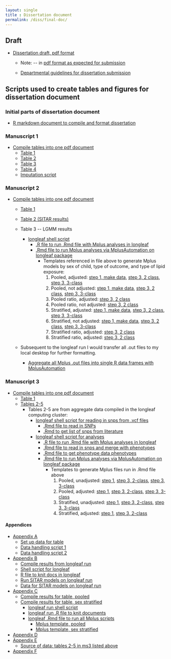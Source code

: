 ```yaml
---
layout: single
title : Dissertation document
permalink: /diss/final-doc/
---
```


## Draft 

* [Dissertation draft, pdf format](../../unc-dissertation-markdown-p2/dissertation.pdf)

    * Note: -- in [pdf format as expected for submission](https://gradschool.unc.edu/academics/thesis-diss/guide/submission.html)
    
    * [Departmental guidelines for dissertation submission](https://sph.unc.edu/files/2017/09/Acad_Policies_Fall_2017.pdf)

## Scripts used to create tables and figures for dissertation document

### Initial parts of dissertation document

* [R markdown document to compile and format dissertation](../../unc-dissertation-markdown-public/dissertation.Rmd)

### Manuscript 1
    
* [Compile tables into one pdf document](../../unc-dissertation-markdown-public/includes/scripts/paper1/sitar-rev5/tables-ms.Rmd)  
   * [Table 1](../../unc-dissertation-markdown-public/includes/scripts/paper1/sitar-rev5/table1-rev-ms.Rmd)  
   * [Table 2](../../unc-dissertation-markdown-public/includes/scripts/paper1/sitar-rev5/table2-mice.Rmd)
   * [Table 3](../../unc-dissertation-markdown-public/includes/scripts/paper1/sitar-rev5/table2-mice-ht.Rmd)   
   * [Table 4](../../unc-dissertation-markdown-public/includes/scripts/paper1/sitar-rev5/table2-mice-wfl.Rmd)  
   * [Imputation script](../../unc-dissertation-markdown-public/includes/scripts/paper1/sitar-rev5/table3-data-handle-weight-impute-rev.Rmd)
   



### Manuscript 2

* [Compile tables into one pdf document](../../unc-dissertation-markdown-public/includes/scripts/paper2/bch-read-all-bf-pdfversion.Rmd)  
   * [Table 1](../../unc-dissertation-markdown-public/includes/scripts/paper2/table1.Rmd)  
   * [Table 2 (SITAR results)](../../unc-dissertation-markdown-public/includes/scripts/paper2/initial-m2-impute2.Rmd)  
   * Table 3 -- LGMM results  
       * [longleaf shell script](../../unc-dissertation-markdown-public/includes/scripts/paper2/longleaf/compile-mplus/run-files-data.sh.txt)  
         * [.R file to run .Rmd file with Mplus analyses in longleaf](../../unc-dissertation-markdown-public/includes/scripts/paper2/longleaf/compile-mplus/run-mplus-prep.R)  
         * [.Rmd file to run Mplus analyses via MplusAutomation on longleaf package](../../unc-dissertation-markdown-public/includes/scripts/paper2/longleaf/compile-mplus/m2-data-scripts-bf.Rmd)  
             * Templates referenced in file above to generate Mplus models by sex of child, type of outcome, and type of lipid exposure: 
                 1. Pooled, adjusted: [step 1, make data](../../unc-dissertation-markdown-public/includes/scripts/paper2/longleaf/compile-mplus/mplus-templates-bf/template_mplus2-step1-pooled-univ.txt), [step 3, 2 class](../../unc-dissertation-markdown-public/includes/scripts/paper2/longleaf/compile-mplus/mplus-templates-bf/template_mplus2-step3-2-class-pooled-univ.txt), [step 3, 3-class](../../unc-dissertation-markdown-public/includes/scripts/paper2/longleaf/compile-mplus/mplus-templates-bf/template_mplus2-step3-3-class-pooled-univ.txt)  
                 2. Pooled, not adjusted: [step 1, make data](../../unc-dissertation-markdown-public/includes/scripts/paper2/longleaf/compile-mplus/mplus-templates-bf/template_mplus2-step1-pooled-noad.txt), [step 3, 2 class](../../unc-dissertation-markdown-public/includes/scripts/paper2/longleaf/compile-mplus/mplus-templates-bf/template_mplus2-step3-2-class-pooled-noadj.txt), [step 3, 3-class](../../unc-dissertation-markdown-public/includes/scripts/paper2/longleaf/compile-mplus/mplus-templates-bf/template_mplus2-step3-3-class-pooled-noadj.txt)  
                 3. Pooled ratio, adjusted: [step 3, 2 class](../../unc-dissertation-markdown-public/includes/scripts/paper2/longleaf/compile-mplus/mplus-templates-bf/template_mplus2-step3-2-class-pooled-ratio.txt)
                 4. Pooled ratio, not adjusted: [step 3, 2 class](../../unc-dissertation-markdown-public/includes/scripts/paper2/longleaf/compile-mplus/mplus-templates-bf/template_mplus2-step3-2-class-pooled-ratio-noadjust.txt)
                 5. Stratified, adjusted:  [step 1, make data](../../unc-dissertation-markdown-public/includes/scripts/paper2/longleaf/compile-mplus/mplus-templates-bf/template_mplus2-step1-strat-univ.txt), [step 3, 2 class](../../unc-dissertation-markdown-public/includes/scripts/paper2/longleaf/compile-mplus/mplus-templates-bf/template_mplus2-step3-2-class-strat-univ.txt), [step 3, 3-class](../../unc-dissertation-markdown-public/includes/scripts/paper2/longleaf/compile-mplus/mplus-templates-bf/template_mplus2-step3-3-class-strat-univ.txt)  
                 6. Stratified, not adjusted:  [step 1, make data](../../unc-dissertation-markdown-public/includes/scripts/paper2/longleaf/compile-mplus/mplus-templates-bf/template_mplus2-step1-strat-univ-noadj.txt), [step 3, 2 class](../../unc-dissertation-markdown-public/includes/scripts/paper2/longleaf/compile-mplus/mplus-templates-bf/template_mplus2-step3-2-class-strat-univ-noadj.txt), [step 3, 3-class](../../unc-dissertation-markdown-public/includes/scripts/paper2/longleaf/compile-mplus/mplus-templates-bf/template_mplus2-step3-3-class-strat-univ-noadj.txt)                   
                 7. Stratified ratio, adjusted:  [step 3, 2 class](../../unc-dissertation-markdown-public/includes/scripts/paper2/longleaf/compile-mplus/mplus-templates-bf/template_mplus2-step3-2-class-strat-ratio.txt)
                 8. Stratified ratio, adjusted:  [step 3, 2 class](../../unc-dissertation-markdown-public/includes/scripts/paper2/longleaf/compile-mplus/mplus-templates-bf/template_mplus2-step3-2-class-strat-ratio-noadjust.txt)  
                 
    * Subsequent to the longleaf run I would transfer all .out files to my local desktop for further formatting.  
        * [Aggregate all Mplus .out files into single R data frames with MplusAutomation](../../unc-dissertation-markdown-public/includes/scripts/paper2/bch-read-all-bf-pdfversion.Rmd)  
   
   
### Manuscript 3

* [Compile tables into one pdf document](../../unc-dissertation-markdown-public/includes/scripts/paper3/ms3-read-all-pdfversion.Rmd)  
    * [Table 1](../../unc-dissertation-markdown-public/includes/scripts/paper3/table1.Rmd)  
    * [Tables 2-5](../../unc-dissertation-markdown-public/includes/scripts/paper3/ms3-read-all-pdfversion.Rmd)  
        * Tables 2-5 are from aggregate data compiled in the longleaf computing cluster:
            * [longleaf shell script for reading in snps from .vcf files](../../unc-dissertation-markdown-public/includes/scripts/paper3/longleaf/run-files.sh.txt)  
                * [.Rmd file to read in SNPs](../../unc-dissertation-markdown-public/includes/scripts/paper3/longleaf/read-vcf-snps.Rmd) 
                * [.Rmd to get list of snps from literature](../../unc-dissertation-markdown-public/includes/scripts/paper3/longleaf/create-list-snps-for-vcf.R)
            * [longleaf shell script for analyses](../../unc-dissertation-markdown-public/includes/scripts/paper3/longleaf/compile-mplus/run-files-data.sh.txt) 
                * [.R file to run .Rmd file with Mplus analyses in longleaf](../../unc-dissertation-markdown-public/includes/scripts/paper3/longleaf/compile-mplus/run-mplus-prep.R)  
                * [.Rmd file to read in snps and merge with phenotypes](../../unc-dissertation-markdown-public/includes/scripts/paper3/longleaf/compile-mplus/get-snp-data.Rmd)  
                * [.Rmd file to get phenotype data phenotypes](../../unc-dissertation-markdown-public/includes/scripts/paper3/longleaf/compile-mplus/get-phen-data.Rmd)  
                * [.Rmd file to run Mplus analyses via MplusAutomation on longleaf package](../../unc-dissertation-markdown-public/includes/scripts/paper3/longleaf/compile-mplus/m3-data-scripts.Rmd)  
                    * Templates to generate Mplus files run in .Rmd file above
                        1. Pooled, unadjusted: [step 1](../../unc-dissertation-markdown-public/includes/scripts/paper3/longleaf/compile-mplus/mplus-tempates/pooled/template-m3-mplus-univ-distal-step1-pooled.txt), [step 3, 2-class](../../unc-dissertation-markdown-public/includes/scripts/paper3/longleaf/compile-mplus/mplus-tempates/pooled/template-m3-mplus-univ-distal-step3-2class-pooled.txt), [step 3, 3-class](../../unc-dissertation-markdown-public/includes/scripts/paper3/longleaf/compile-mplus/mplus-tempates/pooled/template-m3-mplus-univ-distal-step3-3class-pooled.txt)
                        2. Pooled, adjusted: [step 1](../../unc-dissertation-markdown-public/includes/scripts/paper3/longleaf/compile-mplus/mplus-tempates/pooled-adj/template-m3-mplus-univ-distal-step1-pooled-adj.txt), [step 3, 2-class](../../unc-dissertation-markdown-public/includes/scripts/paper3/longleaf/compile-mplus/mplus-tempates/pooled-adj/template-m3-mplus-univ-distal-step3-2class-pooled-adj.txt), [step 3, 3-class](../../unc-dissertation-markdown-public/includes/scripts/paper3/longleaf/compile-mplus/mplus-tempates/pooled-adj/template-m3-mplus-univ-distal-step3-3class-pooled-adj.txt)
                        3. Stratified, unadjusted: [step 1](../../unc-dissertation-markdown-public/includes/scripts/paper3/longleaf/compile-mplus/mplus-tempates/strat/template-m3-mplus-univ-alt-distal-step1.txt), [step 3, 2-class](../../unc-dissertation-markdown-public/includes/scripts/paper3/longleaf/compile-mplus/mplus-tempates/strat/template-m3-mplus-univ-alt-distal-step3-2class.txt), [step 3, 3-class](../../unc-dissertation-markdown-public/includes/scripts/paper3/longleaf/compile-mplus/mplus-tempates/strat/template-m3-mplus-univ-alt-distal-step3-3class.txt)
                        4. Stratified, adjusted: [step 1](../../unc-dissertation-markdown-public/includes/scripts/paper3/longleaf/compile-mplus/mplus-tempates/strat-adj/template-m3-mplus-univ-alt-distal-step1-adj.txt), [step 3, 2-class](../../unc-dissertation-markdown-public/includes/scripts/paper3/longleaf/compile-mplus/mplus-tempates/strat-adj/template-m3-mplus-univ-alt-distal-step3-2class-adj.txt)                    
            
#### Appendices

  * [Appendix A](../../unc-dissertation-markdown-public/sections/appendix-graffar-desc.Rmd)
      * [Set up data for table](../../unc-dissertation-markdown-public/includes/scripts/paper1/sitar-rev5/tables-ms.Rmd)  
      * [Data handling script 1](../../unc-dissertation-markdown-public/includes/scripts/paper1/Descriptive2.Rmd)  
      * [Data handling script 2](../../unc-dissertation-markdown-public/includes/scripts/paper1/descriptive_statistics.Rmd)  
  * [Appendix B](../../unc-dissertation-markdown-public/sections/appendix-model-fit-sitar.Rmd)
     * [Compile results from longleaf run](../../unc-dissertation-markdown-public/includes/scripts/paper1/sitar-rev5/fit-summary.Rmd)  
     * [Shell script for longleaf](../../unc-dissertation-markdown-public/includes/scripts/paper1/longleaf/model-fit/run-fit-files.sh.txt)  
     * [R file to knit docs in longleaf](../../unc-dissertation-markdown-public/includes/scripts/paper1/longleaf/model-fit/run-fit-files.R)       
     * [Run SITAR models on longleaf run](../../unc-dissertation-markdown-public/includes/scripts/paper1/longleaf/model-fit/table3-w-fcns.Rmd)  
     * [Data for SITAR models on longleaf run](../../unc-dissertation-markdown-public/includes/scripts/paper1/longleaf/model-fit/table3-data-handle-weight.Rmd)  
  * [Appendix C](../../unc-dissertation-markdown-public/sections/appendix-model-fit-lgmm.Rmd)
     * [Compile results for table, pooled](../../unc-dissertation-markdown-public/includes/scripts/paper1/longleaf/compile-mplus/summarize-mplus-results-sex-pooled.Rmd)
     * [Compile results for table, sex stratified](../../unc-dissertation-markdown-public/includes/scripts/paper1/longleaf/compile-mplus/summarize-mplus-results-sex-strat.Rmd)
        * [longleaf run shell script](../../unc-dissertation-markdown-public/includes/scripts/paper1/longleaf/compile-mplus/run-files-data.sh.txt)
        * [longleaf run .R file to knit documents](../../unc-dissertation-markdown-public/includes/scripts/paper1/longleaf/compile-mplus/run-mplus-prep.R)
        * [longleaf .Rmd file to run all Mplus scripts](../../unc-dissertation-markdown-public/includes/scripts/paper1/longleaf/compile-mplus/m1-data-scripts.Rmd)
           * [Mplus template, pooled](../../unc-dissertation-markdown-public/includes/scripts/paper1/longleaf/compile-mplus/mplus-templates/template_mplus1-pooled-fit.txt)
           * [Mplus template, sex  stratified](../../unc-dissertation-markdown-public/includes/scripts/paper1/longleaf/compile-mplus/mplus-templates/template_mplus1-strat-sex.txt)
  * [Appendix D](../../unc-dissertation-markdown-public/sections/appendix-a-rev.Rmd)
  * [Appendix E](../../unc-dissertation-markdown-public/sections/appendix-b-new.Rmd)
     * [Source of data: tables 2-5 in ms3 listed above](../../unc-dissertation-markdown-public/includes/scripts/paper3/ms3-read-all-pdfversion.Rmd)
  * [Appendix F](../../unc-dissertation-markdown-public/sections/appendix-d.Rmd)
    

